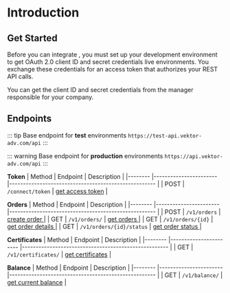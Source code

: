 # Introduction

## Get Started

Before you can integrate , you must set up your development environment to get OAuth 2.0 client ID and secret credentials  live environments. You exchange these credentials for an access token that authorizes your REST API calls. 

You can get the client ID and secret credentials from the manager responsible for your company.
## Endpoints

 
 ::: tip Base endpoint for <b>test</b> environments
  `https://test-api.vektor-adv.com/api`
 :::

 ::: warning Base endpoint for <b>production</b> environments
  `https://api.vektor-adv.com/api`
 :::

**Token**
| Method 	| Endpoint              	| Description                                         	   |
|--------	|-----------------------	|-----------------------------------------------------     |
| POST   	| `/connect/token`       | [get access token](api/token.md#get-access-token)        |


**Orders**
| Method 	| Endpoint              	| Description                                         	    |
|--------	|-----------------------	|-----------------------------------------------------	    |
| POST   	| `/v1/orders`              | [create order ](api/orders.md#create-order )              |
| GET    	| `/v1/orders/`            	| [get orders ](api/orders.md#get-orders )                  |
| GET    	| `/v1/orders/{id}`        	| [get order details ](api/orders.md#get-order-details )    |
| GET    	| `/v1/orders/{id}/status` 	| [get order status ](api/orders.md#get-order-status )      |

**Certificates**
| Method 	| Endpoint              	| Description                                               |
|--------	|-----------------------	|-----------------------------------------------------	    |
| GET    	| `/v1/certificates/`       | [get certificates](api/certificates.md#get-certificates)  |


**Balance**
| Method 	| Endpoint              	| Description                                               |
|--------	|-----------------------	|-----------------------------------------------------	    |
| GET    	| `/v1/balance/`       	    | [get current balance](api/balance.md#get-current-balance) |


